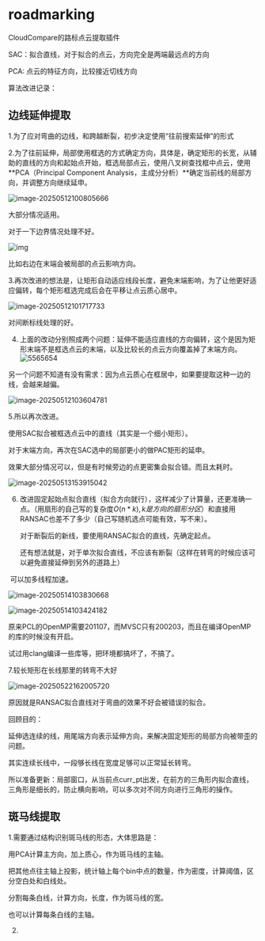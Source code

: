 # roadmarking
CloudCompare的路标点云提取插件



SAC：拟合直线，对于拟合的点云，方向完全是两端最远点的方向

PCA:  点云的特征方向，比较接近切线方向



算法改进记录：

## 边线延伸提取

1.为了应对弯曲的边线，和跨越断裂，初步决定使用“往前搜索延伸”的形式

2.为了往前延伸，局部使用框选的方式确定方向，具体是，确定矩形的长宽，从辅助的直线的方向和起始点开始，框选局部点云，使用八叉树查找框中点云，使用**PCA（Principal Component Analysis，主成分分析）**确定当前线的局部方向，并调整方向继续延申。

![image-20250512100805666](./README.assets/image-20250512100805666.png)

大部分情况适用。

对于一下边界情况处理不好。

![img](./README.assets/{B9EB1497-01D6-43AF-8D51-8606203B35E8})

比如右边在末端会被局部的点云影响方向。

3.再次改进的想法是，让矩形自动适应线段长度，避免末端影响，为了让他更好适应偏转，每个矩形框选完成后会在平移让点云质心居中。

![image-20250512101717733](./README.assets/image-20250512101717733.png)

对间断标线处理的好。



4. 上面的改动分别照成两个问题：延伸不能适应直线的方向偏转，这个是因为矩形末端不是框选点云的末端，以及比较长的点云方向覆盖掉了末端方向。![5565654](./README.assets/image-20250512100257353.png)

另一个问题不知道有没有需求：因为点云质心在框居中，如果要提取这种一边的线，会越来越偏。

![image-20250512103604781](./README.assets/image-20250512103604781.png)





5.所以再次改进。

使用SAC拟合被框选点云中的直线（其实是一个细小矩形）。

对于末端方向，再次在SAC选中的局部更小的做PAC矩形的延申。

效果大部分情况可以，但是有时候旁边的点更密集会拟合错。而且太耗时。

![image-20250513153915042](./README.assets/image-20250513153915042.png)

6. 改进固定起始点拟合直线（拟合方向就行），这样减少了计算量，还更准确一点。（用扇形的自己写的复杂度$O(n*k),k是方向的扇形分区$）和直接用RANSAC也差不了多少（自己写随机选点可能有效，写不来）。

   对于断裂后的新线，要使用RANSAC拟合的直线，先确定起点。

   还有想法就是，对于单次拟合直线，不应该有断裂（这样在转弯的时候应该可以避免直接延伸到另外的道路上）

​	可以加多线程加速。



![image-20250514103830668](./README.assets/image-20250514103830668.png)

![image-20250514103424182](./README.assets/image-20250514103424182.png)

原来PCL的OpenMP需要201107，而MVSC只有200203，而且在编译OpenMP的库的时候没有开启。

试过用clang编译一些库等，把环境都搞坏了，不搞了。



7.较长矩形在长线那里的转弯不大好

![image-20250522162005720](./README.assets/image-20250522162005720.png)

原因就是RANSAC拟合直线对于弯曲的效果不好会被错误的拟合。

回顾目的：

延伸选连续的线，用尾端方向表示延伸方向，来解决固定矩形的局部方向被带歪的问题。

其实连续长线中，一段够长线在宽度足够可以正常延长转弯。



所以准备更新：局部窗口，从当前点curr_pt出发，在前方的三角形内拟合直线，三角形是细长的，防止横向影响，可以多次对不同方向进行三角形的操作。



## 斑马线提取

1.需要通过结构识别斑马线的形态，大体思路是：

用PCA计算主方向，加上质心，作为斑马线的主轴。

把其他点往主轴上投影，统计轴上每个bin中点的数量，作为密度，计算阈值，区分空白处和白线处。

分割每条白线，计算方向，长度，作为斑马线的宽。

也可以计算每条白线的主轴。



2.
